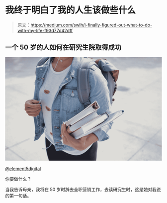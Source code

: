 # 我终于明白了我的人生该做些什么

> 原文：<https://medium.com/swlh/i-finally-figured-out-what-to-do-with-my-life-f93d77d42dff>

## 一个 50 岁的人如何在研究生院取得成功

![](img/930959df8c3011abebd98deef97eb58d.png)

[@element5digital](https://unsplash.com/@element5digital)

你要做什么？

当我告诉母亲，我将在 50 岁时辞去全职营销工作，去读研究生时，这是她对我说的第一句话。